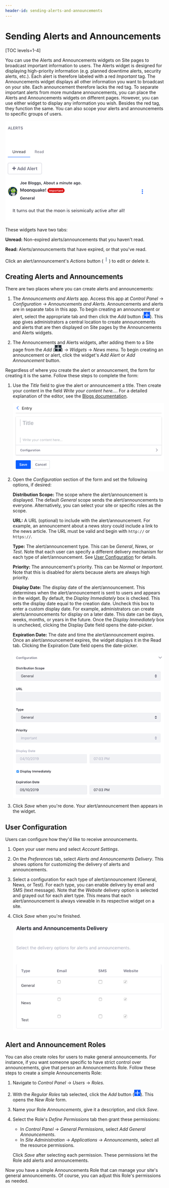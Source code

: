 ```yaml
---
header-id: sending-alerts-and-announcements
---
```


# Sending Alerts and Announcements

[TOC levels=1-4]

You can use the Alerts and Announcements widgets on Site pages to broadcast 
important information to users. The Alerts widget is designed for displaying 
high-priority information (e.g. planned downtime alerts, security alerts, etc.). 
Each alert is therefore labeled with a red *Important* tag. The Announcements
widget displays all other information you want to broadcast on your site. Each
announcement therefore lacks the red tag. To separate important alerts from
more mundane announcements, you can place the Alerts and Announcements widgets
on different pages. However, you can use either widget to display any
information you wish. Besides the red tag, they function the same. You can also
scope your alerts and announcements to specific groups of users. 

![Figure 1: The Alerts widget provides administrators with an easy way to communicate important information to appropriate groups of users.](../../../images/alerts-widget.png)

These widgets have two tabs: 

**Unread:** Non-expired alerts/announcements that you haven't read.

**Read:** Alerts/announcements that have expired, or that you've read. 

Click an alert/announcement's *Actions* button 
(![Actions](../../../images/icon-actions.png)) to edit or delete it. 

## Creating Alerts and Announcements

There are two places where you can create alerts and announcements: 

1.  The *Announcements and Alerts* app. Access this app at *Control Panel* 
    &rarr; *Configuration* &rarr; *Announcements and Alerts*. Announcements and 
    alerts are in separate tabs in this app. To begin creating an announcement 
    or alert, select the appropriate tab and then click the *Add* button 
    (![Add](../../../images/icon-add.png)). 
    This app gives administrators a central location to create announcements and 
    alerts that are then displayed on Site pages by the Announcements and Alerts 
    widgets. 

2.  The Announcements and Alerts widgets, after adding them to a Site page from 
    the *Add* 
    (![Add](../../../images/icon-add-app.png)) 
    &rarr; *Widgets* &rarr; *News* menu. To begin creating an announcement or 
    alert, click the widget's *Add Alert* or *Add Announcement* button. 

Regardless of where you create the alert or announcement, the form for creating 
it is the same. Follow these steps to complete the form: 

1.  Use the *Title* field to give the alert or announcement a title. Then create 
    your content in the field *Write your content here...*. For a detailed 
    explanation of the editor, see the 
    [Blogs documentation](/docs/7-2/user/-/knowledge_base/u/using-the-blog-entry-editor). 

    ![Figure 2: Enter your alert or announcement's title and content.](../../../images/alerts-new-alert.png)

2.  Open the *Configuration* section of the form and set the following options, 
    if desired: 

    **Distribution Scope:** The scope where the alert/announcement is displayed. 
    The default *General* scope sends the alert/announcements to everyone. 
    Alternatively, you can select your site or specific roles as the scope. 

    **URL:** A URL (optional) to include with the alert/announcement. For 
    example, an announcement about a news story could include a link to the news 
    article. The URL must be valid and begin with `http://` or `https://`. 

    **Type:** The alert/announcement type. This can be *General*, *News*, or 
    *Test*. Note that each user can specify a different delivery mechanism for 
    each type of alert/announcement. See 
    [User Configuration](#user-configuration) 
    for details. 

    **Priority:** The announcement's priority. This can be *Normal* or 
    *Important*. Note that this is disabled for alerts because alerts are always 
    high priority. 

    **Display Date:** The display date of the alert/announcement. This 
    determines when the alert/announcement is sent to users and appears in the 
    widget. By default, the *Display Immediately* box is checked. This sets the 
    display date equal to the creation date. Uncheck this box to enter a custom 
    display date. For example, administrators can create alerts/announcements 
    for display on a later date. This date can be days, weeks, months, or years 
    in the future. Once the *Display Immediately* box is unchecked, clicking the 
    Display Date field opens the date-picker. 

    **Expiration Date:** The date and time the alert/announcement expires. Once 
    an alert/announcement expires, the widget displays it in the Read tab. 
    Clicking the Expiration Date field opens the date-picker. 

    ![Figure 3: Configure your new alert or announcement.](../../../images/alerts-new-alert-config.png)

3.  Click *Save* when you're done. Your alert/announcement then appears in the 
    widget. 

## User Configuration

Users can configure how they'd like to receive announcements. 

1.  Open your user menu and select *Account Settings*. 

2.  On the *Preferences* tab, select *Alerts and Announcements Delivery*. This 
    shows options for customizing the delivery of alerts and announcements. 

3.  Select a configuration for each type of alert/announcement (General, News, 
    or Test). For each type, you can enable delivery by email and SMS (text 
    message). Note that the *Website* delivery option is selected and grayed out 
    for each alert type. This means that each alert/announcement is always 
    viewable in its respective widget on a site. 

4.  Click *Save* when you're finished. 

    ![Figure 4: Each user can choose how they receive alerts and announcements.](../../../images/alerts-delivery.png)

## Alert and Announcement Roles

You can also create roles for users to make general announcements. For instance, 
if you want someone specific to have strict control over announcements, give
that person an Announcements Role. Follow these steps to create a simple
Announcements Role: 

1.  Navigate to *Control Panel* &rarr; *Users* &rarr; *Roles*. 

2.  With the *Regular Roles* tab selected, click the *Add* button 
    (![Add](../../../images/icon-add.png)). This opens the *New Role* form. 

3.  Name your Role *Announcements*, give it a description, and click *Save*. 

4.  Select the Role's *Define Permissions* tab then grant these permissions: 

    -   In *Control Panel* &rarr; *General Permissions*, select *Add General 
        Announcements*. 
    -   In *Site Administration* &rarr; *Applications* &rarr; *Announcements*, 
        select all the resource permissions.

    Click *Save* after selecting each permission. These permissions let the Role 
    add alerts and announcements. 

Now you have a simple Announcements Role that can manage your site's general 
announcements. Of course, you can adjust this Role's permissions as needed. 
